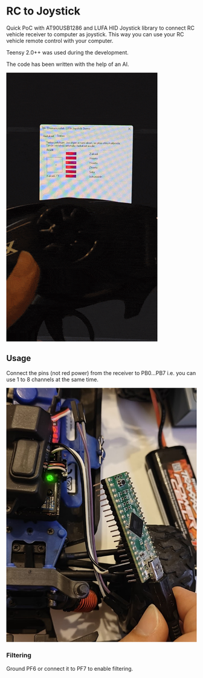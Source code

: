 # RC to Joystick

Quick PoC with AT90USB1286 and LUFA HID Joystick library to connect RC vehicle receiver to computer as joystick. This way you can use your RC vehicle remote control with your computer.

Teensy 2.0++ was used during the development.

The code has been written with the help of an AI.

![Demo](./media/demo.gif)

## Usage

Connect the pins (not red power) from the receiver to PB0...PB7 i.e. you can use 1 to 8 channels at the same time.

![Picture](./media/pic.jpg)

### Filtering

Ground PF6 or connect it to PF7 to enable filtering.
